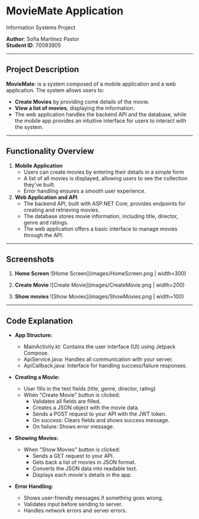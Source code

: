 # MovieMate    Application  
Information Systems Project  

**Author**: Sofía Martínez Pastor  
**Student ID**: 70093905 

---

## Project Description  

**MovieMate**: is a system composed of a mobile application and a web application. The system allows users to: 
- **Create Movies** by providing come details of the movie.
- **View a list of movies**, displaying the information.
- The web application handles the backend API and the database, while the mobile app provides an intuitive interface for users to interact with the system.
  
---

## Functionality Overview 
1. **Mobile Application**
   - Users can create movies by entering their details in a simple form
   - A list of all movies is displayed, allowing users to see the collection they've built.
   - Error handling ensures a smooth user experience.
2. **Web Application and API**
   - The backend API, built with ASP.NET Core, provides endpoints for creating and retrieving movies.
   - The database stores movie information, including title, director, genre and ratings.
   - The web application offers a basic interface to manage movies through the API.

---

## Screenshots

1. **Home Screen**
![Home Screen](images/HomeScreen.png | width=300)

2. **Create Movie**
![Create Movie](images/CreateMovie.png | width=200)

3. **Show movies**
![Show Movies](images/ShowMovies.png | width=100)

---

## Code Explanation
- **App Structure:**
  - MainActivity.kt: Contains the user interface (UI) using Jetpack Compose.
  - ApiService.java: Handles all communication with your server.
  - ApiCallback.java: Interface for handling success/failure responses.

- **Creating a Movie:**  
  - User fills in the text fields (title, genre, director, rating)
  - When "Create Movie" button is clicked:
    - Validates all fields are filled.
    - Creates a JSON object with the movie data.
    - Sends a POST request to your API with the JWT token.
    - On success: Clears fields and shows success message.
    - On failure: Shows error message.

- **Showing Movies:**  
  - When "Show Movies" button is clicked:
    - Sends a GET request to your API.
    - Gets back a list of movies in JSON format.
    - Converts the JSON data into readable text.
    - Displays each movie's details in the app.

- **Error Handling:**  
  - Shows user-friendly messages if something goes wrong.
  - Validates input before sending to server.
  - Handles network errors and server errors.

